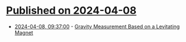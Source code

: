 # [Published on 2024-04-08](index.md)

* [2024-04-08, 09:37:00](https://soylentnews.org/article.pl?sid=24/04/07/0248236&from=rss) - [Gravity Measurement Based on a Levitating Magnet](https://soylentnews.org/article.pl?sid=24/04/07/0248236&from=rss)
